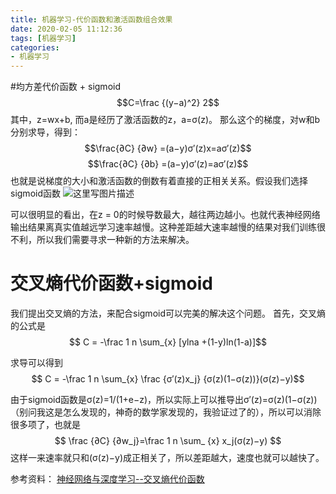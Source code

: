 ```yaml
---
title: 机器学习-代价函数和激活函数组合效果
date: 2020-02-05 11:12:36
tags: [机器学习]
categories: 
- 机器学习
---
```

#均方差代价函数 + sigmoid
$$C=\frac {(y−a)^2} 2$$
其中，z=wx+b,
而a是经历了激活函数的z，a=σ(z)。
那么这个的梯度，对w和b分别求导，得到：
$$\frac{∂C} {∂w} =(a−y)σ′(z)x=aσ′(z)$$
$$\frac{∂C} {∂b} =(a−y)σ′(z)=aσ′(z)$$
也就是说梯度的大小和激活函数的倒数有着直接的正相关关系。假设我们选择sigmoid函数
![这里写图片描述](1.jpg)
 
可以很明显的看出，在z = 0的时候导数最大，越往两边越小。也就代表神经网络输出结果离真实值越远学习速率越慢。这种差距越大速率越慢的结果对我们训练很不利，所以我们需要寻求一种新的方法来解决。

# 交叉熵代价函数+sigmoid
我们提出交叉熵的方法，来配合sigmoid可以完美的解决这个问题。
首先，交叉熵的公式是
$$ C = -\frac 1 n \sum_{x} [ylna +(1-y)ln(1-a)]$$

求导可以得到
$$ C = -\frac 1 n \sum_{x} \frac {σ′(z)x_j} {σ(z)(1−σ(z))}(σ(z)−y)$$

由于sigmoid函数是σ(z)=1/(1+e−z)，所以实际上可以推导出σ′(z)=σ(z)(1−σ(z)) （别问我这是怎么发现的，神奇的数学家发现的，我验证过了的），所以可以消除很多项了，也就是
$$ \frac {∂C} {∂w_j}=\frac 1 n \sum_ {x} x_j(σ(z)−y) $$
这样一来速率就只和(σ(z)−y)成正相关了，所以差距越大，速度也就可以越快了。

参考资料：
[神经网络与深度学习--交叉熵代价函数](https://hit-scir.gitbooks.io/neural-networks-and-deep-learning-zh_cn/content/chap3/c3s1.html)
